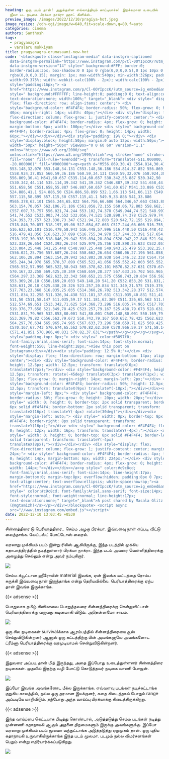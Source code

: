 ```yaml
---
heading: ஒரு படம் தான்! அதுக்குள்ள எல்லாத்தியும் காட்டியாச்சு! இறக்கமான உடையில்
  ஜீவா பட நடிகை பிரக்யா நாக்ரா ஹாட் கிளிக்ஸ்.
preview_image: /images/2022/12/10/pragiya-hot.jpeg
image_resize: /cdn-cgi/image/w=640,fit=scale-down,q=80,f=auto
categories: cinema
authors: Santhosh
tags:
  - pragyanagra
  - varalaru mukkiyam
title: pragyanagra-erumasaani-new-hot
code: '<blockquote class="instagram-media" data-instgrm-captioned
  data-instgrm-permalink="https://www.instagram.com/p/Cl-0OYIpccK/?utm_source=ig_embed&amp;utm_campaign=loading"
  data-instgrm-version="14" style=" background:#FFF; border:0;
  border-radius:3px; box-shadow:0 0 1px 0 rgba(0,0,0,0.5),0 1px 10px 0
  rgba(0,0,0,0.15); margin: 1px; max-width:540px; min-width:326px; padding:0;
  width:99.375%; width:-webkit-calc(100% - 2px); width:calc(100% - 2px);"><div
  style="padding:16px;"> <a
  href="https://www.instagram.com/p/Cl-0OYIpccK/?utm_source=ig_embed&amp;utm_campaign=loading"
  style=" background:#FFFFFF; line-height:0; padding:0 0; text-align:center;
  text-decoration:none; width:100%;" target="_blank"> <div style=" display:
  flex; flex-direction: row; align-items: center;"> <div
  style="background-color: #F4F4F4; border-radius: 50%; flex-grow: 0; height:
  40px; margin-right: 14px; width: 40px;"></div> <div style="display: flex;
  flex-direction: column; flex-grow: 1; justify-content: center;"> <div style="
  background-color: #F4F4F4; border-radius: 4px; flex-grow: 0; height: 14px;
  margin-bottom: 6px; width: 100px;"></div> <div style=" background-color:
  #F4F4F4; border-radius: 4px; flex-grow: 0; height: 14px; width:
  60px;"></div></div></div><div style="padding: 19% 0;"></div> <div
  style="display:block; height:50px; margin:0 auto 12px; width:50px;"><svg
  width="50px" height="50px" viewBox="0 0 60 60" version="1.1"
  xmlns="https://www.w3.org/2000/svg"
  xmlns:xlink="https://www.w3.org/1999/xlink"><g stroke="none" stroke-width="1"
  fill="none" fill-rule="evenodd"><g transform="translate(-511.000000,
  -20.000000)" fill="#000000"><g><path d="M556.869,30.41 C554.814,30.41
  553.148,32.076 553.148,34.131 C553.148,36.186 554.814,37.852 556.869,37.852
  C558.924,37.852 560.59,36.186 560.59,34.131 C560.59,32.076 558.924,30.41
  556.869,30.41 M541,60.657 C535.114,60.657 530.342,55.887 530.342,50
  C530.342,44.114 535.114,39.342 541,39.342 C546.887,39.342 551.658,44.114
  551.658,50 C551.658,55.887 546.887,60.657 541,60.657 M541,33.886 C532.1,33.886
  524.886,41.1 524.886,50 C524.886,58.899 532.1,66.113 541,66.113 C549.9,66.113
  557.115,58.899 557.115,50 C557.115,41.1 549.9,33.886 541,33.886
  M565.378,62.101 C565.244,65.022 564.756,66.606 564.346,67.663 C563.803,69.06
  563.154,70.057 562.106,71.106 C561.058,72.155 560.06,72.803 558.662,73.347
  C557.607,73.757 556.021,74.244 553.102,74.378 C549.944,74.521 548.997,74.552
  541,74.552 C533.003,74.552 532.056,74.521 528.898,74.378 C525.979,74.244
  524.393,73.757 523.338,73.347 C521.94,72.803 520.942,72.155 519.894,71.106
  C518.846,70.057 518.197,69.06 517.654,67.663 C517.244,66.606 516.755,65.022
  516.623,62.101 C516.479,58.943 516.448,57.996 516.448,50 C516.448,42.003
  516.479,41.056 516.623,37.899 C516.755,34.978 517.244,33.391 517.654,32.338
  C518.197,30.938 518.846,29.942 519.894,28.894 C520.942,27.846 521.94,27.196
  523.338,26.654 C524.393,26.244 525.979,25.756 528.898,25.623 C532.057,25.479
  533.004,25.448 541,25.448 C548.997,25.448 549.943,25.479 553.102,25.623
  C556.021,25.756 557.607,26.244 558.662,26.654 C560.06,27.196 561.058,27.846
  562.106,28.894 C563.154,29.942 563.803,30.938 564.346,32.338 C564.756,33.391
  565.244,34.978 565.378,37.899 C565.522,41.056 565.552,42.003 565.552,50
  C565.552,57.996 565.522,58.943 565.378,62.101 M570.82,37.631 C570.674,34.438
  570.167,32.258 569.425,30.349 C568.659,28.377 567.633,26.702 565.965,25.035
  C564.297,23.368 562.623,22.342 560.652,21.575 C558.743,20.834 556.562,20.326
  553.369,20.18 C550.169,20.033 549.148,20 541,20 C532.853,20 531.831,20.033
  528.631,20.18 C525.438,20.326 523.257,20.834 521.349,21.575 C519.376,22.342
  517.703,23.368 516.035,25.035 C514.368,26.702 513.342,28.377 512.574,30.349
  C511.834,32.258 511.326,34.438 511.181,37.631 C511.035,40.831 511,41.851
  511,50 C511,58.147 511.035,59.17 511.181,62.369 C511.326,65.562 511.834,67.743
  512.574,69.651 C513.342,71.625 514.368,73.296 516.035,74.965 C517.703,76.634
  519.376,77.658 521.349,78.425 C523.257,79.167 525.438,79.673 528.631,79.82
  C531.831,79.965 532.853,80.001 541,80.001 C549.148,80.001 550.169,79.965
  553.369,79.82 C556.562,79.673 558.743,79.167 560.652,78.425 C562.623,77.658
  564.297,76.634 565.965,74.965 C567.633,73.296 568.659,71.625 569.425,69.651
  C570.167,67.743 570.674,65.562 570.82,62.369 C570.966,59.17 571,58.147 571,50
  C571,41.851 570.966,40.831 570.82,37.631"></path></g></g></g></svg></div><div
  style="padding-top: 8px;"> <div style=" color:#3897f0;
  font-family:Arial,sans-serif; font-size:14px; font-style:normal;
  font-weight:550; line-height:18px;">View this post on
  Instagram</div></div><div style="padding: 12.5% 0;"></div> <div
  style="display: flex; flex-direction: row; margin-bottom: 14px; align-items:
  center;"><div> <div style="background-color: #F4F4F4; border-radius: 50%;
  height: 12.5px; width: 12.5px; transform: translateX(0px)
  translateY(7px);"></div> <div style="background-color: #F4F4F4; height:
  12.5px; transform: rotate(-45deg) translateX(3px) translateY(1px); width:
  12.5px; flex-grow: 0; margin-right: 14px; margin-left: 2px;"></div> <div
  style="background-color: #F4F4F4; border-radius: 50%; height: 12.5px; width:
  12.5px; transform: translateX(9px) translateY(-18px);"></div></div><div
  style="margin-left: 8px;"> <div style=" background-color: #F4F4F4;
  border-radius: 50%; flex-grow: 0; height: 20px; width: 20px;"></div> <div
  style=" width: 0; height: 0; border-top: 2px solid transparent; border-left:
  6px solid #f4f4f4; border-bottom: 2px solid transparent; transform:
  translateX(16px) translateY(-4px) rotate(30deg)"></div></div><div
  style="margin-left: auto;"> <div style=" width: 0px; border-top: 8px solid
  #F4F4F4; border-right: 8px solid transparent; transform:
  translateY(16px);"></div> <div style=" background-color: #F4F4F4; flex-grow:
  0; height: 12px; width: 16px; transform: translateY(-4px);"></div> <div
  style=" width: 0; height: 0; border-top: 8px solid #F4F4F4; border-left: 8px
  solid transparent; transform: translateY(-4px)
  translateX(8px);"></div></div></div> <div style="display: flex;
  flex-direction: column; flex-grow: 1; justify-content: center; margin-bottom:
  24px;"> <div style=" background-color: #F4F4F4; border-radius: 4px; flex-grow:
  0; height: 14px; margin-bottom: 6px; width: 224px;"></div> <div style="
  background-color: #F4F4F4; border-radius: 4px; flex-grow: 0; height: 14px;
  width: 144px;"></div></div></a><p style=" color:#c9c8cd;
  font-family:Arial,sans-serif; font-size:14px; line-height:17px;
  margin-bottom:0; margin-top:8px; overflow:hidden; padding:8px 0 7px;
  text-align:center; text-overflow:ellipsis; white-space:nowrap;"><a
  href="https://www.instagram.com/p/Cl-0OYIpccK/?utm_source=ig_embed&amp;utm_campaign=loading"
  style=" color:#c9c8cd; font-family:Arial,sans-serif; font-size:14px;
  font-style:normal; font-weight:normal; line-height:17px;
  text-decoration:none;" target="_blank">A post shared by Masala Glitz
  (@mgtamizh)</a></p></div></blockquote> <script async
  src="//www.instagram.com/embed.js"></script>'
date: 2022-12-10 13:03:45 +0530
---
```

சின்னத்திரை டு பெரியாத்திரை.. செம்ம அழகு பிரக்யா. இவ்வளவு நாள் எப்படி விட்டு வைத்தாங்க. லேட்டஸ்ட் போட்டோஸ் வைரல். 

வரலாறு முக்கியம் படம் இன்று ரிலீஸ் ஆகியிருக்கு, இந்த படத்தில் முக்கிய கதாபாத்திரத்தில் நடித்துள்ளார் பிரக்யா நாக்ரா. இந்த படம் அவரை வெள்ளித்திரைக்கு அழைத்து செல்லும் என்று அவர் நம்புகிறார். 

![](/images/2022/12/10/pragyanagra-erumasaani-new-hot.jpeg)

செம்ம க்யூட்டான ஹீரோயின் material இவங்க, ஏன் இவங்க வட்டத்தை ரொம்ப சுருக்கி இவ்வளவு நாள் இருந்தாங்க என்று தெரியவில்லை. பெரியாத்திரைக்கு ஏற்ப தான் இவங்க இருக்காங்க.

{{< adsense >}}

பொதுவாக தமிழ் சினிமாவை பொறுத்தவரை சின்னத்திரைக்கு சென்றுவிட்டாள் பெரியாத்திரைக்கு வருவது கடினமாகி விடும். அதென்னமோ சாபம். 

![](/images/2022/12/10/pragyanagra-erumasaani-new-hot4.jpeg)

ஒரு சில நடிகைகள் survivalக்காக ஆரம்பத்தில் சின்னத்திரையை சூஸ் செய்துவிடுகின்றனர் ஆனால் ஒரு கட்டத்திற்கு பின் அவங்கனாலே அவங்களோட ட்ரீம்னா பெரியாத்திரைக்கு வரமுடியாமல் சென்றுவிடுகின்றனர்.

{{< adsense >}}

இதுவரை அப்படி தான் மித் இருந்தது, அதை இப்போது உடைத்துள்ளனர் சின்னத்திரை நடிகைகள். முதலில் இதற்கு வழி போட்டு கொடுத்தவர் நடிகை வாணி போஜன். 

![](/images/2022/12/10/pragyanagra-erumasaani-new-hot22.jpeg)

இப்போ இவங்க  அவங்களோட பீக்ல இருக்காங்க. எவ்வளவு படங்கள் நடிச்சுட்டாங்க குறுகிய காலத்தில், நல்ல ஒரு தரமான இயக்குனர், கதை கிடைத்தால் போதும் range அப்படியே மாறிவிடும். தற்போது அந்த வாய்ப்பு பிரக்யாக்கு கிடைத்திருக்கிறது.

{{< adsense >}}

இந்த வாய்ப்பை கெட்டியாக பிடித்து கொண்டால், அடுத்தடுத்து செம்ம படங்கள் நடித்து முன்னணி கதாநாயகி ஆகும் அதனை திறமைகளும் இருக்கு அவங்களுக்கு. இப்போ வரலாறு முக்கியம் படம் மூலமா வந்துட்டாங்க அடுத்தடுத்து ஏறுமுகம் தான். ஒரு புதிய கதாநாயகி உருவாகியிருக்காங்க இந்த படம் மூலமா. படமும் நல்ல விமர்சனங்கள் பெறும் என்று எதிர்பார்க்கப்படுகிறது.

![](/images/2022/12/10/pragyanagra-erumasaani-new-hot66.jpeg)